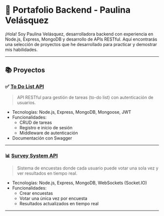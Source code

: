 # 🚀 Portafolio Backend - Paulina Velásquez

¡Hola! Soy Paulina Velásquez, desarrolladora backend con experiencia en Node.js, Express, MongoDB y desarrollo de APIs RESTful. Aquí encontrarás una selección de proyectos que he desarrollado para practicar y demostrar mis habilidades.

---

## 📚 Proyectos

### ✅ [To Do List API](https://github.com/paulinavelasqv/to-do-list-backend)
> API RESTful para gestión de tareas (to-do list) con autenticación de usuarios.

- Tecnologías: Node.js, Express, MongoDB, Mongoose, JWT
- Funcionalidades:
  - CRUD de tareas
  - Registro e inicio de sesión
  - Middleware de autenticación
- Documentación con Swagger

---

### 📊 [Survey System API](https://github.com/paulinavelasqv/survey-system-api)
> Sistema de encuestas donde cada usuario puede votar una sola vez y ver resultados en tiempo real.

- Tecnologías: Node.js, Express, MongoDB, WebSockets (Socket.IO)
- Funcionalidades:
  - Crear encuestas
  - Votar una única vez por encuesta
  - Resultados actualizados en tiempo real

---